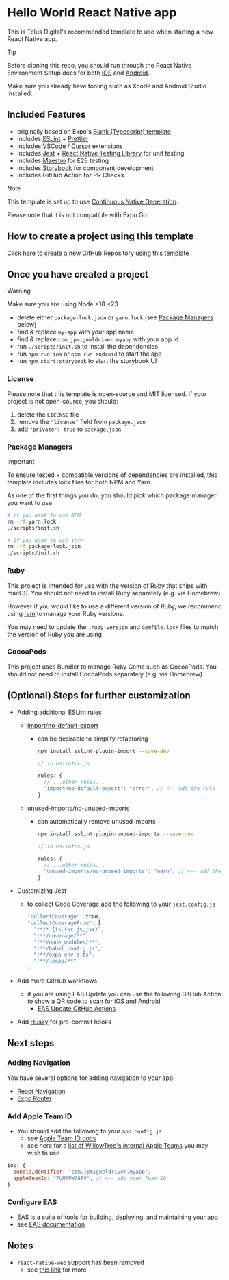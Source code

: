 # Hello World React Native app

This is Telus Digital's recommended template to use when starting a new React Native app.

> [!TIP]
> Before cloning this repo, you should run through the React Native Environment Setup docs for both [iOS](https://reactnative.dev/docs/set-up-your-environment?os=macos&platform=ios) and [Android](https://reactnative.dev/docs/set-up-your-environment?os=macos&platform=android).
>
> Make sure you already have tooling such as Xcode and Android Studio installed.

## Included Features

- originally based on Expo's [Blank (Typescript) template](https://github.com/expo/expo/tree/main/templates/expo-template-blank-typescript)
- includes [ESLint](https://eslint.org) + [Prettier](https://prettier.io)
- includes [VSCode](https://code.visualstudio.com) / [Cursor](https://www.cursor.com) extensions
- includes [Jest](https://jestjs.io) + [React Native Testing Library](https://testing-library.com/docs/react-native-testing-library/intro/) for unit testing
- includes [Maestro](https://maestro.mobile.dev) for E2E testing
- includes [Storybook](https://storybook.js.org) for component development
- includes GitHub Action for PR Checks

> [!NOTE]
> This template is set up to use [Continuous Native Generation](https://docs.expo.dev/workflow/continuous-native-generation/).
>
> Please note that it is not compatible with Expo Go.

## How to create a project using this template

Click here to [create a new GitHub Repository](https://github.com/new?template_name=react-native-template&template_owner=willowtreeapps) using this template

## Once you have created a project

> [!WARNING]
> Make sure you are using Node >18 <23

- delete either `package-lock.json` or `yarn.lock` (see [Package Managers](#package-managers) below)
- find & replace `my-app` with your app name
- find & replace `com.jpmigueldriver.myapp` with your app id
- run `./scripts/init.sh` to install the dependencies
- run `npm run ios` or `npm run android` to start the app
- run `npm start:storybook` to start the storybook UI

### License

Please note that this template is open-source and MIT licensed.
If your project is not open-source, you should:

1. delete the `LICENSE` file
2. remove the `"license"` field from `package.json`
3. add `"private": true` to `package.json`

### Package Managers

> [!IMPORTANT]
> To ensure tested + compatible versions of dependencies are installed, this template includes lock files for both NPM and Yarn.
>
> As one of the first things you do, you should pick which package manager you want to use.

```sh
# if you want to use NPM
rm -rf yarn.lock
./scripts/init.sh
```

```sh
# if you want to use Yarn
rm -rf package-lock.json
./scripts/init.sh
```

### Ruby

This project is intended for use with the version of Ruby that ships with macOS. You should not need to install Ruby separately (e.g. via Homebrew).

However if you would like to use a different version of Ruby, we recommend using [rvm](https://rvm.io/) to manage your Ruby versions.

You may need to update the `.ruby-version` and `Gemfile.lock` files to match the version of Ruby you are using.

### CocoaPods

This project uses Bundler to manage Ruby Gems such as CocoaPods. You should not need to install CocoaPods separately (e.g. via Homebrew).

## (Optional) Steps for further customization

- Adding additional ESLint rules

  - [import/no-default-export](https://github.com/import-js/eslint-plugin-import/blob/main/docs/rules/no-default-export.md)

    - can be desirable to simplify refactoring

      ```sh
      npm install eslint-plugin-import --save-dev
      ```

      ```js
      // in eslintrc.js

      rules: {
        // ...other rules...
        "import/no-default-export": "error", // <-- add the rule
      }
      ```

  - [unused-imports/no-unused-imports](https://github.com/sweepline/eslint-plugin-unused-imports)

    - can automatically remove unused imports

      ```sh
      npm install eslint-plugin-unused-imports --save-dev
      ```

      ```js
      // in eslintrc.js

      rules: {
        // ...other rules...
        "unused-imports/no-unused-imports": "warn", // <-- add the rule
      }
      ```

- Customizing Jest

  - to collect Code Coverage add the following to your `jest.config.js`

    ```js
    "collectCoverage": true,
    "collectCoverageFrom": [
      "**/*.{ts,tsx,js,jsx}",
      "!**/coverage/**",
      "!**/node_modules/**",
      "!**/babel.config.js",
      "!**/expo-env.d.ts",
      "!**/.expo/**"
    ]
    ```

- Add more GitHub workflows

  - if you are using EAS Update you can use the following GitHub Action to show a QR code to scan for iOS and Android
    - [EAS Update GitHub Actions](https://docs.expo.dev/eas-update/github-actions/)

- Add [Husky](https://typicode.github.io/husky/get-started.html) for pre-commit hooks

## Next steps

### Adding Navigation

You have several options for adding navigation to your app:

- [React Navigation](https://reactnavigation.org)
- [Expo Router](https://expo.dev/router)

### Add Apple Team ID

- You should add the following to your `app.config.js`
  - see [Apple Team ID docs](https://docs.expo.dev/versions/latest/config/app/#appleteamid)
  - see here for a [list of WillowTree's internal Apple Teams](https://willowtree.atlassian.net/wiki/spaces/PD/pages/3056861513/WillowTree-Owned+Developer+Accounts) you may wish to use

```js
ios: {
  bundleIdentifier: "com.jpmigueldriver.myapp",
  appleTeamId: "7UMFPW78PV", // <-- add your Team ID
}
```

### Configure EAS

- EAS is a suite of tools for building, deploying, and maintaining your app
- see [EAS documentation](https://docs.expo.dev/eas/)

## Notes

- `react-native-web` support has been removed
  - see [this link](https://willowtree.atlassian.net/wiki/spaces/SD/pages/2732916827/React+Native+Web) for more
